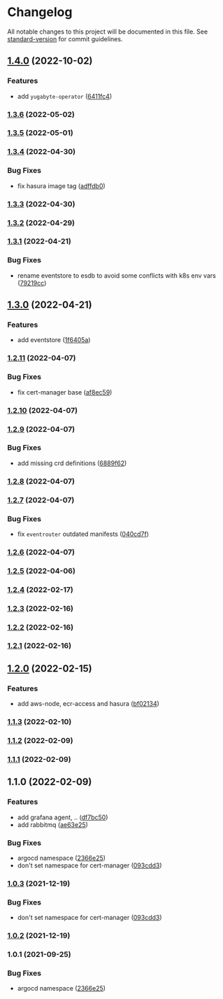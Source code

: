 # Changelog

All notable changes to this project will be documented in this file. See [standard-version](https://github.com/conventional-changelog/standard-version) for commit guidelines.

## [1.4.0](https://github.com/248-sh/kubernetes-manifests/compare/v1.3.6...v1.4.0) (2022-10-02)


### Features

* add `yugabyte-operator` ([6411fc4](https://github.com/248-sh/kubernetes-manifests/commit/6411fc411940af60ab9ba5ca21a6d57542236c88))

### [1.3.6](https://github.com/248-sh/kubernetes-manifests/compare/v1.3.5...v1.3.6) (2022-05-02)

### [1.3.5](https://github.com/248-sh/kubernetes-manifests/compare/v1.3.4...v1.3.5) (2022-05-01)

### [1.3.4](https://github.com/248-sh/kubernetes-manifests/compare/v1.3.3...v1.3.4) (2022-04-30)


### Bug Fixes

* fix hasura image tag ([adffdb0](https://github.com/248-sh/kubernetes-manifests/commit/adffdb0dd1f1f63e472925822e6f3e3518548af1))

### [1.3.3](https://github.com/248-sh/kubernetes-manifests/compare/v1.3.2...v1.3.3) (2022-04-30)

### [1.3.2](https://github.com/248-sh/kubernetes-manifests/compare/v1.3.1...v1.3.2) (2022-04-29)

### [1.3.1](https://github.com/248-sh/kubernetes-manifests/compare/v1.3.0...v1.3.1) (2022-04-21)


### Bug Fixes

* rename eventstore to esdb to avoid some conflicts with k8s env vars ([79219cc](https://github.com/248-sh/kubernetes-manifests/commit/79219cce5d5e6d2077b4d521c080adaa35cab353))

## [1.3.0](https://github.com/248-sh/kubernetes-manifests/compare/v1.2.11...v1.3.0) (2022-04-21)


### Features

* add eventstore ([1f6405a](https://github.com/248-sh/kubernetes-manifests/commit/1f6405a049509ac313762ff26858fbbe3c1d4c5f))

### [1.2.11](https://github.com/248-sh/kubernetes-manifests/compare/v1.2.10...v1.2.11) (2022-04-07)


### Bug Fixes

* fix cert-manager base ([af8ec59](https://github.com/248-sh/kubernetes-manifests/commit/af8ec59db1b7d49280e15fa5879fbb9f30e31b70))

### [1.2.10](https://github.com/248-sh/kubernetes-manifests/compare/v1.2.9...v1.2.10) (2022-04-07)

### [1.2.9](https://github.com/248-sh/kubernetes-manifests/compare/v1.2.8...v1.2.9) (2022-04-07)


### Bug Fixes

* add missing crd definitions ([6889f62](https://github.com/248-sh/kubernetes-manifests/commit/6889f622391335ab14edf7fa9ba1b9b4c507951f))

### [1.2.8](https://github.com/248-sh/kubernetes-manifests/compare/v1.2.7...v1.2.8) (2022-04-07)

### [1.2.7](https://github.com/248-sh/kubernetes-manifests/compare/v1.2.6...v1.2.7) (2022-04-07)


### Bug Fixes

* fix `eventrouter` outdated manifests ([040cd7f](https://github.com/248-sh/kubernetes-manifests/commit/040cd7f652baeaaa50725481fc2c1f055649ca4e))

### [1.2.6](https://github.com/248-sh/kubernetes-manifests/compare/v1.2.5...v1.2.6) (2022-04-07)

### [1.2.5](https://github.com/248-sh/kubernetes-manifests/compare/v1.2.4...v1.2.5) (2022-04-06)

### [1.2.4](https://github.com/248-sh/kubernetes-manifests/compare/v1.2.3...v1.2.4) (2022-02-17)

### [1.2.3](https://github.com/248-sh/kubernetes-manifests/compare/v1.2.2...v1.2.3) (2022-02-16)

### [1.2.2](https://github.com/248-sh/kubernetes-manifests/compare/v1.2.1...v1.2.2) (2022-02-16)

### [1.2.1](https://github.com/248-sh/kubernetes-manifests/compare/v1.2.0...v1.2.1) (2022-02-16)

## [1.2.0](https://github.com/248-sh/kubernetes-manifests/compare/v1.1.3...v1.2.0) (2022-02-15)


### Features

* add aws-node, ecr-access and hasura ([bf02134](https://github.com/248-sh/kubernetes-manifests/commit/bf02134afcd8e44ef765b5b2e5d365ec92f6ffa0))

### [1.1.3](https://github.com/248-sh/kubernetes-manifests/compare/v1.1.2...v1.1.3) (2022-02-10)

### [1.1.2](https://github.com/248-sh/kubernetes-manifests/compare/v1.1.1...v1.1.2) (2022-02-09)

### [1.1.1](https://github.com/248-sh/kubernetes-manifests/compare/v1.1.0...v1.1.1) (2022-02-09)

## 1.1.0 (2022-02-09)


### Features

* add grafana agent, .. ([df7bc50](https://github.com/248-sh/kubernetes-manifests/commit/df7bc50d5f41f499fa8e881bd9ebcf082ad04143))
* add rabbitmq ([ae63e25](https://github.com/248-sh/kubernetes-manifests/commit/ae63e2503eef3dfd724c04ab9f00646b9b8e2dc9))


### Bug Fixes

* argocd namespace ([2366e25](https://github.com/248-sh/kubernetes-manifests/commit/2366e2560e383c5e3a753d9002f6c5fb4621f91b))
* don't set namespace for cert-manager ([093cdd3](https://github.com/248-sh/kubernetes-manifests/commit/093cdd34d34b3890a7f8b2d3af4b747074f57804))

### [1.0.3](https://github.com/248-sh/kubernetes-manifests/compare/v1.0.2...v1.0.3) (2021-12-19)


### Bug Fixes

* don't set namespace for cert-manager ([093cdd3](https://github.com/248-sh/kubernetes-manifests/commit/093cdd34d34b3890a7f8b2d3af4b747074f57804))

### [1.0.2](https://github.com/248-sh/kubernetes-manifests/compare/v1.0.1...v1.0.2) (2021-12-19)

### 1.0.1 (2021-09-25)


### Bug Fixes

* argocd namespace ([2366e25](https://github.com/248-sh/kubernetes-manifests/commit/2366e2560e383c5e3a753d9002f6c5fb4621f91b))
